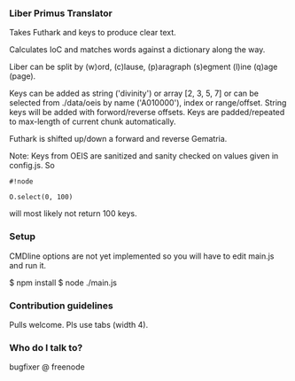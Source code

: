 ### Liber Primus Translator ###

Takes Futhark and keys to produce clear text.

Calculates IoC and matches words against a dictionary along the way.

Liber can be split by (w)ord, (c)lause, (p)aragraph (s)egment (l)ine (q)age (page).

Keys can be added as string ('divinity') or array [2, 3, 5, 7] or can be selected from ./data/oeis by name ('A010000'), index or range/offset. String keys will be added with forword/reverse offsets. Keys are padded/repeated to max-length of current chunk automatically.

Futhark is shifted up/down a forward and reverse Gematria.

Note: Keys from OEIS are sanitized and sanity checked on values given in config.js.
So 
```
#!node

O.select(0, 100)
```
 will most likely not return 100 keys.

### Setup ###

CMDline options are not yet implemented so you will have to edit main.js and run it.

$ npm install
$ node ./main.js

### Contribution guidelines ###

Pulls welcome.
Pls use tabs (width 4).

### Who do I talk to? ###

bugfixer @ freenode